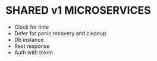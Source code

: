 # SHARED v1 MICROSERVICES
- Clock for time
- Defer for panic recovery and cleanup
- Db instance
- Rest response
- Auth with token

